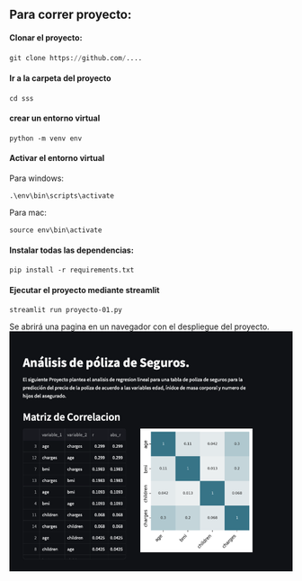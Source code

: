 ## Para correr proyecto:

#### Clonar el proyecto:
```python
git clone https://github.com/....

```

#### Ir a la carpeta del proyecto

```
cd sss
```

#### crear un entorno virtual
```
python -m venv env
```

#### Activar el entorno virtual
Para windows:
```
.\env\bin\scripts\activate
```

Para mac:
```
source env\bin\activate
```

#### Instalar todas las dependencias:
```
pip install -r requirements.txt
```


#### Ejecutar el proyecto mediante streamlit
```
streamlit run proyecto-01.py
```

Se abrirá una pagina en un navegador con el despliegue del proyecto.
![image](img/image-01.png)

